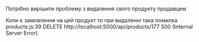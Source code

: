 Потрібно вирішити проблему з видалення свого продукту продавцем

Коли є замовлення на цей продукт то при видаленні така помилка products.js:39 DELETE http://localhost:5000/api/products/177 500 (Internal Server Error)